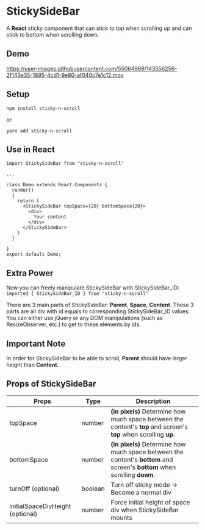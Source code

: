 # StickySideBar

A **React** sticky component that can stick to top when scrolling up and can stick to bottom when scrolling down.

## Demo



https://user-images.githubusercontent.com/55064969/143556256-2f143e35-1895-4cd1-9e80-af040c7e1c12.mov



## Setup

`npm install sticky-n-scroll`  

or  

`yarn add sticky-n-scroll`  

## Use in React

```
import StickySideBar from "sticky-n-scroll"

...

class Demo extends React.Components {
  render() 
  {
    return (
      <StickySideBar topSpace={20} bottomSpace{20}>
        <div> 
          Your content 
        </div>
      </StickySideBar>
    )
  }

}
export default Demo;
```  

## Extra Power

Now you can freely manipulate StickySideBar with StickySideBar_ID: `imported { StickySideBar_ID } from "sticky-n-scroll"`

There are 3 main parts of StickySideBar: **Parent**, **Space**, **Content**. These 3 parts are all div with id equals to corresponding StickySideBar_ID values. You can either use jQuery or any DOM manipulations (such as ResizeObserver, etc.) to get to these elements by ids.

## Important Note

In order for StickySideBar to be able to scroll, **Parent** should have larger height than **Content**.

## Props of StickySideBar

| Props                | Type        | Description                                                                                                                 |
| -------------------- | ----------- | --------------------------------------------------------------------------------------------------------------------------- |
| topSpace             | number      | **(in pixels)** Determine how much space between the content's **top** and screen's **top** when scrolling **up**.          |
| bottomSpace          | number      | **(in pixels)** Determine how much space between the content's **bottom** and screen's **bottom** when scrolling **down**.  |
| turnOff (optional)   | boolean     | Turn off sticky mode -> Become a normal div                                                                                 |
| initialSpaceDivHeight (optional) | number | Force initial height of space div when StickySideBar mounts |

